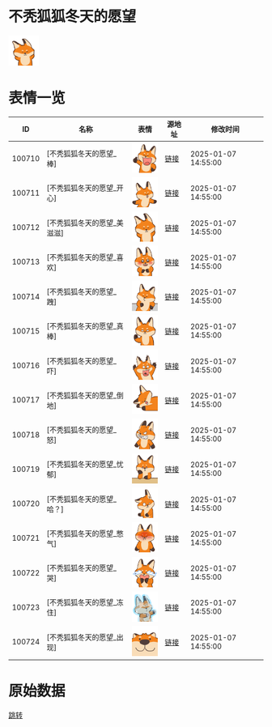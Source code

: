 # 不秃狐狐冬天的愿望

<img src="./cover.png" height="60" alt="cover" />

# 表情一览

|ID|名称|表情|源地址|修改时间|
|----|----|----|----|----|
|100710|[不秃狐狐冬天的愿望_棒]|<img src="./pic/100710_%5B不秃狐狐冬天的愿望_棒%5D.png" height="60" alt="棒"/>|[链接](https://i0.hdslb.com/bfs/garb/1fe4296c92f989c9a0dc7618a1e19a9cde46636c.png)|2025-01-07 14:55:00|
|100711|[不秃狐狐冬天的愿望_开心]|<img src="./pic/100711_%5B不秃狐狐冬天的愿望_开心%5D.png" height="60" alt="开心"/>|[链接](https://i0.hdslb.com/bfs/garb/c712e2dfc2b5a7d8c1d384f210e5f28420468614.png)|2025-01-07 14:55:00|
|100712|[不秃狐狐冬天的愿望_美滋滋]|<img src="./pic/100712_%5B不秃狐狐冬天的愿望_美滋滋%5D.png" height="60" alt="美滋滋"/>|[链接](https://i0.hdslb.com/bfs/garb/fc5a4bb2a4bd77b6fd15e6cb25a0d77e41c61ecd.png)|2025-01-07 14:55:00|
|100713|[不秃狐狐冬天的愿望_喜欢]|<img src="./pic/100713_%5B不秃狐狐冬天的愿望_喜欢%5D.png" height="60" alt="喜欢"/>|[链接](https://i0.hdslb.com/bfs/garb/ea4d37ddb871535c4209b55e6f3aee7eda6ba417.png)|2025-01-07 14:55:00|
|100714|[不秃狐狐冬天的愿望_跩]|<img src="./pic/100714_%5B不秃狐狐冬天的愿望_跩%5D.png" height="60" alt="跩"/>|[链接](https://i0.hdslb.com/bfs/garb/601d07d93857f80bbd3d30ef477ffd1cb1835e54.png)|2025-01-07 14:55:00|
|100715|[不秃狐狐冬天的愿望_真棒]|<img src="./pic/100715_%5B不秃狐狐冬天的愿望_真棒%5D.png" height="60" alt="真棒"/>|[链接](https://i0.hdslb.com/bfs/garb/908f2c79469608b54f489f90f09fa924edd319b8.png)|2025-01-07 14:55:00|
|100716|[不秃狐狐冬天的愿望_吓]|<img src="./pic/100716_%5B不秃狐狐冬天的愿望_吓%5D.png" height="60" alt="吓"/>|[链接](https://i0.hdslb.com/bfs/garb/f670770f6baef574e7016603ce8d1c07c4488a19.png)|2025-01-07 14:55:00|
|100717|[不秃狐狐冬天的愿望_倒地]|<img src="./pic/100717_%5B不秃狐狐冬天的愿望_倒地%5D.png" height="60" alt="倒地"/>|[链接](https://i0.hdslb.com/bfs/garb/7cde0bfbe514ff59ea44c3c15f047b2c15692ddf.png)|2025-01-07 14:55:00|
|100718|[不秃狐狐冬天的愿望_怒]|<img src="./pic/100718_%5B不秃狐狐冬天的愿望_怒%5D.png" height="60" alt="怒"/>|[链接](https://i0.hdslb.com/bfs/garb/2144c4d20b80c50cb0b86ba127d0546e6d85765b.png)|2025-01-07 14:55:00|
|100719|[不秃狐狐冬天的愿望_忧郁]|<img src="./pic/100719_%5B不秃狐狐冬天的愿望_忧郁%5D.png" height="60" alt="忧郁"/>|[链接](https://i0.hdslb.com/bfs/garb/91feef94f3256264bc34c89307b5e0001aeb8183.png)|2025-01-07 14:55:00|
|100720|[不秃狐狐冬天的愿望_哈？]|<img src="./pic/100720_%5B不秃狐狐冬天的愿望_哈？%5D.png" height="60" alt="哈？"/>|[链接](https://i0.hdslb.com/bfs/garb/52f26c431afe7bca84ff482f7f618ce73769f560.png)|2025-01-07 14:55:00|
|100721|[不秃狐狐冬天的愿望_憋气]|<img src="./pic/100721_%5B不秃狐狐冬天的愿望_憋气%5D.png" height="60" alt="憋气"/>|[链接](https://i0.hdslb.com/bfs/garb/c33731b22c99865c04925d129c538c1404032c13.png)|2025-01-07 14:55:00|
|100722|[不秃狐狐冬天的愿望_哭]|<img src="./pic/100722_%5B不秃狐狐冬天的愿望_哭%5D.png" height="60" alt="哭"/>|[链接](https://i0.hdslb.com/bfs/garb/9b22c5d05f3f13d262336232918efec3fa1addd5.png)|2025-01-07 14:55:00|
|100723|[不秃狐狐冬天的愿望_冻住]|<img src="./pic/100723_%5B不秃狐狐冬天的愿望_冻住%5D.png" height="60" alt="冻住"/>|[链接](https://i0.hdslb.com/bfs/garb/0e35e89aa36875f8e68ece50ea827572ca3b1a37.png)|2025-01-07 14:55:00|
|100724|[不秃狐狐冬天的愿望_出现]|<img src="./pic/100724_%5B不秃狐狐冬天的愿望_出现%5D.png" height="60" alt="出现"/>|[链接](https://i0.hdslb.com/bfs/garb/bb40502f675c45cb7243da0aeb354415a5350ada.png)|2025-01-07 14:55:00|

# 原始数据

[跳转](./raw.json)

